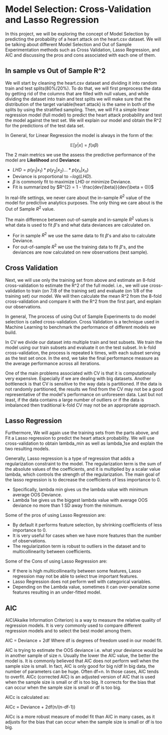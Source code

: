 # Model Selection: Cross-Validation and Lasso Regression
In this project, we will be exploring the concept of Model Selection by predicting the probability of a heart attack on the heart.csv dataset. We will be talking about different Model Selection and Out of Sample Experimentation methods such as Cross Validation, Lasso Regression, and AIC and discussing the pros and cons associated with each one of them. 

## In sample vs Out of Sample R^2
We will start by cleaning the heart.csv dataset and dividing it into random train and test splits(80%/20%). To do that, we will first preprocess the data by getting rid of the columns that are filled with null values, and while dividing the dataset into train and test splits we will make sure that the distribution of the target variable(heart attack) is the same in both of the splits by using the stratified sampling. 
Then, we will Fit a simple linear regression model (full model) to predict the heart attack probability and test the model against the test set.  We will explain our model and obtain the R^2 for the predictions of the test data set. 

In General, for Linear Regression the model is always in the form of the: 

$$\mathbb{E}[y|x]=f(x\beta)$$

The 2 main metrics we use the assess the predictive performance of the model are **Likelihood** and **Deviance**:

* $LHD = p(y_{1}|x_{1}) * p(y_{2}|x_{2})...*p(y_{n}|x_{n})$
* Deviance is proportional to $-log(LHD)$.
* $\beta$ is commonly fit to maximize LHD or minimize Deviance.
* Fit is summarized by $R^{2} = 1 - \frac{dev(\beta)}{dev(\beta = 0)}$

In real-life settings, we never care about the in-sample $R^2$ value of the model for predictive analytics purposes. The only thing we care about is the Out of Sample $R^{2}$ value. 

The main difference between out-of-sample and in-sample $R^2$ values is what data is used to fit $\beta$'s and what data deviances are calculated on. 
* For in sample $R^2$ we use the same data to fit $\beta$'s and also to calculate Deviance.
* For out-of-sample $R^2$ we use the training data to fit $\beta$'s, and the deviances are now calculated on new observations (test sample).

## Cross Validation
Next, we will use only the training set from above and estimate an 8-fold cross-validation to estimate the R^2 of the full model. i.e., we will use cross-validation to train (on 7/8 of the training set) and evaluate (on 1/8 of the training set) our model. We will then calculate the mean R^2 from the 8-fold cross-validation and compare it with the R^2 from the first part, and explain our observations. 

In general, The process of using Out of Sample Experiments to do model selection is called cross-validation. Cross Validation is a technique used in Machine Learning to benchmark the performance of different models we build. 

In CV we divide our dataset into multiple train and test subsets.  We train the model using our train subsets and evaluate it on the test subset. In k-fold cross-validation, the process is repeated k times, with each subset serving as the test set once. In the end, we take the final performance measure as the average performance across all iterations.

One of the main problems associated with CV is that it is computationally very expensive. Especially if we are dealing with big datasets. Another bottleneck is that CV is sensitive to the way data is partitioned.  If the data is not randomly partitioned, the results we find from the CV may not be a good representative of the model's performance on unforeseen data. Last but not least, if the data contains a large number of outliers or if the data is imbalanced then traditional k-fold CV may not be an appropriate approach.

## Lasso Regression
Furthermore, We will again use the training sets from the parts above, and Fit a Lasso regression to predict the heart attack probability. We will use cross-validation to obtain lambda_min as well as lambda_1se and explain the two resulting models. 

Generally,  Lasso regression is a type of regression that adds a regularization constraint to the model. The regularization term is the sum of the absolute values of the coefficients, and it is multiplied by a scalar value lambda, which controls the strength of the regularization. The main goal of the lasso regression is to decrease the coefficients of less importance to 0.

* Specifically, lambda min gives us the lambda value with minimum average OOS Deviance.
* Lambda 1se gives us the biggest lambda value with average OOS deviance no more than 1 SD away from the minimum.

Some of the pros of using Lasso Regression are:
* By default it performs feature selection, by shrinking coefficients of less importance to 0.
* It is very useful for cases when we have more features than the number of observations.
* The regularization term is robust to outliers in the dataset and to multicollinearity between coefficients.

Some of the Cons of using Lasso Regression are:
* If there is high multicollinearity between some features, Lasso regression may not be able to select true important features.
* Lasso Regression does not perform well with categorical variables.
* Depending on the Lambda value, sometimes it can over-penalize some features resulting in an under-fitted model.

## AIC

AIC(Akaike Information Criterion) is a way to measure the relative quality of regression models. It is very commonly used to compare different regression models and to select the best model among them. 

AIC = Deviance + 2df
Where df is degrees of freedom used in our model fit. 

AIC is trying to estimate the OOS deviance i.e. what your deviance would be in another sample of size n. Usually the lower the AIC value, the better the model is. It is commonly believed that AIC does not perform well when the sample size is small. In fact, AIC is only good for big n/df
In big data, the number of parameters can be huge. Often df=n. In those cases, AIC tends to overfit. AICc (corrected AIC) is an adjusted version of AIC that is used when the sample size is small or df is too big. It corrects for the bias that can occur when the sample size is small or df is too big. 

AICc is calculated as:

AICc = Deviance + 2df(n/(n-df-1))

AICc is a more robust measure of model fit than AIC in many cases, as it adjusts for the bias that can occur when the sample size is small or df is too big.




